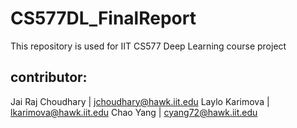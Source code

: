 # CS577DL_FinalReport 

This repository is used for IIT CS577 Deep Learning course project

## contributor:
Jai Raj Choudhary | jchoudhary@hawk.iit.edu
Laylo Karimova | lkarimova@hawk.iit.edu
Chao Yang | cyang72@hawk.iit.edu
